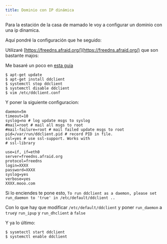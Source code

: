 ```yaml
---
title: Dominio con IP dinámica
---
```


Para la estación de la casa de mamado le voy a configurar un dominio con una ip dinamica.

Aquí pondré la configuración que he seguido:

Utilizaré [https://freedns.afraid.org/](https://freedns.afraid.org/) que son bastante majos:
 
Me basaré un poco en [esta guia](https://nosoyvagosoyeficiente.wordpress.com/2017/11/29/usando-ddclient-con-freedns-de-forma-eficiente/)

```
$ apt-get update
$ apt-get install ddclient
$ systemctl stop ddclient
$ systemctl disable ddclient
$ vim /etc/ddclient.conf
```
Y poner la siguiente configuracion:
```
daemon=5m
timeout=10
syslog=no # log update msgs to syslog
#mail=root # mail all msgs to root
#mail-failure=root # mail failed update msgs to root
pid=/var/run/ddclient.pid # record PID in file.
ssl=yes # use ssl-support. Works with
# ssl-library

use=if, if=eth0
server=freedns.afraid.org
protocol=freedns
login=XXXX
password=XXXX
syslog=yes
verbose=yes
XXXX.mooo.com
```

Si lo enciendes te pone esto, `To run ddclient as a daemon, please set run_daemon to 'true' in /etc/default/ddclient ..`

Con lo que hay que modificar `/etc/default/ddclient` y poner `run_daemon` a `true`y `run_ipup` y `run_dhclient` a `false`

Y ya lo último:

```
$ sysmtectl start ddclient
$ systemctl enable ddclient
```